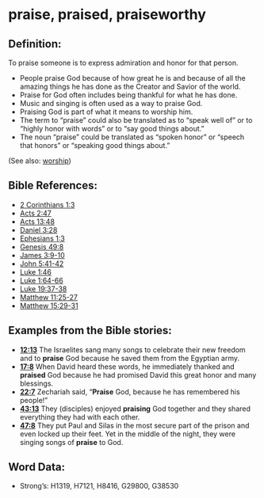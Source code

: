 # praise, praised, praiseworthy

## Definition:

To praise someone is to express admiration and honor for that person.

* People praise God because of how great he is and because of all the amazing things he has done as the Creator and Savior of the world.
* Praise for God often includes being thankful for what he has done.
* Music and singing is often used as a way to praise God.
* Praising God is part of what it means to worship him.
* The term to “praise” could also be translated as to “speak well of” or to “highly honor with words” or to “say good things about.”
* The noun “praise” could be translated as “spoken honor” or “speech that honors” or “speaking good things about.”

(See also: [worship](../kt/worship.md))

## Bible References:

* [2 Corinthians 1:3](rc://en/tn/help/2co/01/03)
* [Acts 2:47](rc://en/tn/help/act/02/47)
* [Acts 13:48](rc://en/tn/help/act/13/48)
* [Daniel 3:28](rc://en/tn/help/dan/03/28)
* [Ephesians 1:3](rc://en/tn/help/eph/01/03)
* [Genesis 49:8](rc://en/tn/help/gen/49/8)
* [James 3:9-10](rc://en/tn/help/jas/03/09)
* [John 5:41-42](rc://en/tn/help/jhn/05/41)
* [Luke 1:46](rc://en/tn/help/luk/01/46)
* [Luke 1:64-66](rc://en/tn/help/luk/01/64)
* [Luke 19:37-38](rc://en/tn/help/luk/19/37)
* [Matthew 11:25-27](rc://en/tn/help/mat/11/25)
* [Matthew 15:29-31](rc://en/tn/help/mat/15/29)

## Examples from the Bible stories:

* __[12:13](rc://en/tn/help/obs/12/13)__ The Israelites sang many songs to celebrate their new freedom and to __praise__ God because he saved them from the Egyptian army.
* __[17:8](rc://en/tn/help/obs/17/08)__ When David heard these words, he immediately thanked and __praised__ God because he had promised David this great honor and many blessings.
* __[22:7](rc://en/tn/help/obs/22/07)__ Zechariah said, “__Praise__ God, because he has remembered his people!”
* __[43:13](rc://en/tn/help/obs/43/13)__ They (disciples) enjoyed __praising__ God together and they shared everything they had with each other.
* __[47:8](rc://en/tn/help/obs/47/08)__ They put Paul and Silas in the most secure part of the prison and even locked up their feet. Yet in the middle of the night, they were singing songs of __praise__ to God.

## Word Data:

* Strong’s: H1319, H7121, H8416, G29800, G38530
